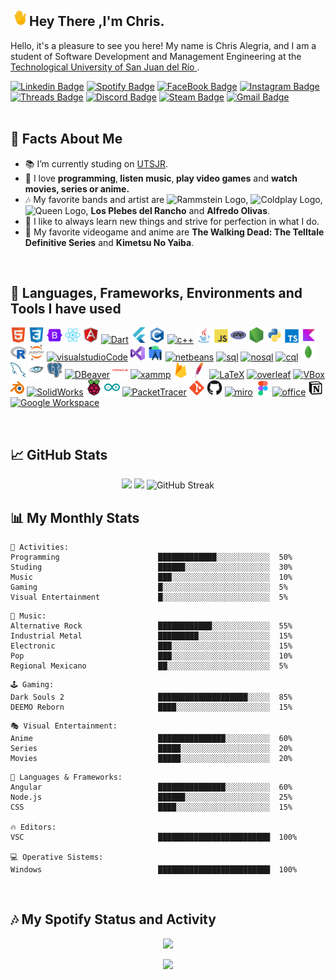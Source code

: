 <!-- Title And Intro Section -->
<h2><img src="assets/gifs/greeting.gif" height="25px"> Hey There ,I'm Chris.</h2>

Hello, it's a pleasure to see you here! My name is Chris Alegria, and I am a student of Software Development and Management Engineering at the [Technological University of San Juan del Río
](https://utsjr.edu.mx/).


<!-- Social Media Section -->
[![Linkedin Badge](https://img.shields.io/badge/-@ChrisAlegria-4E69C8?style=flat-square&logo=inspire&logoColor=white&link=https://www.linkedin.com/in/christianalegriaruiz/)](https://www.linkedin.com/in/christianalegriaruiz/)
[![Spotify Badge](https://img.shields.io/badge/-@☢XGamer484-3abd25?style=flat-square&logo=spotify&logoColor=white&link=https://open.spotify.com/user/21fdae4lll3yaxymukcfossty?si=3f5ea53b25504a81)](https://open.spotify.com/user/21fdae4lll3yaxymukcfossty?si=3f5ea53b25504a81)
[![FaceBook Badge](https://img.shields.io/badge/-@ChrisAlegria-0866ff?style=flat-square&logo=facebook&logoColor=white&link=https://www.facebook.com/ChrisAlegriaR/)](https://www.facebook.com/ChrisAlegriaR/)
[![Instagram Badge](https://img.shields.io/badge/-@chris.alegriar-d72a7e?style=flat-square&logo=instagram&logoColor=white&link=https://www.instagram.com/chris.alegriar?igsh=YzljYTk1ODg3Zg==)](https://www.instagram.com/chris.alegriar?igsh=YzljYTk1ODg3Zg==)
[![Threads Badge](https://img.shields.io/badge/-@chris.alegriar-B58500?style=flat-square&logo=Threads&logoColor=white&link=https:https://www.threads.net/@chris.alegriar)](https://www.threads.net/@chris.alegriar)
[![Discord Badge](https://img.shields.io/badge/-@xgamer484-5865f2?style=flat-square&logo=discord&logoColor=white&link=https://discordapp.com/users/922658473748070430)](https://discordapp.com/users/922658473748070430)
[![Steam Badge](https://img.shields.io/badge/-@☢XGamer484-0f2757?style=flat-square&logo=steam&logoColor=white&link=mailto:https://steamcommunity.com/id/XGamer484/)](https://steamcommunity.com/id/XGamer484/)
[![Gmail Badge](https://img.shields.io/badge/-christian.alegriar@gmail.com-%23ea4335?style=flat-square&logo=Gmail&logoColor=white&link=mailto:christian.alegriar@gmail.com)](mailto:christian.alegriar@gmail.com)
<br>
<br>


<!-- Facts Section -->
<h2>🍂 Facts About Me</h2>
<ul>
  <li>📚 I’m currently studing on <a href="https://www.utsjr.edu.mx/">UTSJR</a>.</li>
  <li>💖 I love <strong>programming</strong>,<strong> listen music</strong>,<strong> play video games</strong> and <strong>watch movies, series or anime.</strong></li>
  <li>🎶 My favorite bands and artist are   
     <a href="https://www.rammstein.de/" target="_blank" style="text-decoration: none; color: inherit;"><img src="https://upload.wikimedia.org/wikipedia/commons/thumb/b/ba/Rammstein_logo_3.svg/2560px-Rammstein_logo_3.svg.png" width="86" alt="Rammstein Logo"/></a>,
    <a href="https://www.coldplay.com/" target="_blank" style="text-decoration: none; color: inherit;"><img src="https://upload.wikimedia.org/wikipedia/commons/8/8d/Coldplay_logo.png" width="70" alt="Coldplay Logo"/></a>,
    <a href="https://www.queenonline.com/" target="_blank" style="text-decoration: none; color: inherit;"><img src="https://www.bhmpics.com/downloads/logo-queen/15.640px-queen_logo.png" width="40" alt="Queen Logo"/></a>, 
    <strong>Los Plebes del Rancho</strong> and <strong>Alfredo Olivas</strong>.
  <li>📝 I like to always learn new things and strive for perfection in what I do.</li>
  <li>🎉 My favorite videogame and anime are <strong>The Walking Dead: The Telltale Definitive Series</strong> and <strong>Kimetsu No Yaiba</strong>.  
  </li>
</ul>
<br>


<!-- Tools Section -->
<h2>🚀 Languages, Frameworks, Environments and Tools I have used</h2>
<p align="left">
  <a href="https://en.wikipedia.org/wiki/HTML5">
    <img src="https://raw.githubusercontent.com/devicons/devicon/master/icons/html5/html5-original.svg" alt="html5" width="25" height="25" /></a>
  <a href="https://en.wikipedia.org/wiki/CSS">
    <img src="https://raw.githubusercontent.com/devicons/devicon/master/icons/css3/css3-original.svg" alt="css3" width="25" height="25" /></a>
  <a href="https://getbootstrap.com">
    <img src="https://raw.githubusercontent.com/devicons/devicon/master/icons/bootstrap/bootstrap-original.svg" alt="bootstrap" width="25" height="25" /></a>
  <a href="https://react.dev">
    <img src="https://raw.githubusercontent.com/devicons/devicon/master/icons/react/react-original.svg" alt="react" width="25" height="25" /></a>
  <a href="https://angular.dev">
    <img src="https://raw.githubusercontent.com/devicons/devicon/master/icons/angularjs/angularjs-original.svg" alt="angular-js" width="25" height="25" /></a>
  <a href="https://dart.dev">
    <img src="https://upload.wikimedia.org/wikipedia/commons/7/7e/Dart-logo.png" alt="Dart" width="25" height="25" /></a>
  <a href="https://flutter.dev/?gclsrc=aw.ds&gad_source=1&gclid=EAIaIQobChMIqajLyaHuiwMVYCZECB1vqDzAEAAYASAAEgJjjvD_BwE">  
    <img src="https://raw.githubusercontent.com/devicons/devicon/master/icons/flutter/flutter-original.svg" alt="flutter" width="25" height="25" /></a>
  <a href="https://en.wikipedia.org/wiki/C_(programming_language)">
    <img src="https://raw.githubusercontent.com/devicons/devicon/master/icons/c/c-original.svg" alt="c" width="25" height="25" /></a>
  <a href="https://cpp-lang.net">
      <img src="https://upload.wikimedia.org/wikipedia/commons/thumb/1/18/ISO_C%2B%2B_Logo.svg/1822px-ISO_C%2B%2B_Logo.svg.png" alt="c++" width="22" height="25" /></a>
  <a href="https://www.java.com/en/">
    <img src="https://raw.githubusercontent.com/devicons/devicon/master/icons/java/java-original.svg" alt="java" width="25" height="25" /></a>
  <a href="https://www.javascript.com">  
    <img src="https://raw.githubusercontent.com/devicons/devicon/master/icons/javascript/javascript-original.svg" alt="javascript" width="22" height="22" /></a>
  <a href="https://www.php.net">
    <img src="https://raw.githubusercontent.com/devicons/devicon/master/icons/php/php-original.svg" alt="php" width="25" height="25" /></a>
  <a href="https://nodejs.org/en">
    <img src="https://raw.githubusercontent.com/devicons/devicon/master/icons/nodejs/nodejs-original.svg" alt="nodejs" width="25" height="25" /></a>
  <a href="https://www.python.org">
    <img src="https://raw.githubusercontent.com/devicons/devicon/master/icons/python/python-original.svg" alt="python" width="25" height="25" /></a>
  <a href="https://www.typescriptlang.org">
    <img src="https://raw.githubusercontent.com/devicons/devicon/master/icons/typescript/typescript-original.svg" alt="typescript" width="22" height="22" /></a>
  <a href="https://kotlinlang.org">  
    <img src="https://raw.githubusercontent.com/devicons/devicon/master/icons/kotlin/kotlin-original.svg" alt="kotlin" width="25" height="25" /></a>
  <a href="https://www.r-project.org">
    <img src="https://raw.githubusercontent.com/devicons/devicon/master/icons/r/r-original.svg" alt="r" width="25" height="25" /></a>
  <a href="https://jupyter.org">  
    <img src="https://raw.githubusercontent.com/devicons/devicon/master/icons/jupyter/jupyter-original-wordmark.svg" alt="jupyter" width="25" height="25" /></a>
  <a href="https://code.visualstudio.com">  
    <img src="https://uxwing.com/wp-content/themes/uxwing/download/brands-and-social-media/visual-studio-code-icon.png" alt="visualstudioCode" width="23" height="23" /></a>
  <a href="https://visualstudio.microsoft.com/en/">  
    <img src="https://raw.githubusercontent.com/devicons/devicon/master/icons/visualstudio/visualstudio-original.svg" alt="visualstudio" width="23" height="23" /></a>
  <a href="https://developer.android.com/studio?gad_source=1&gclid=EAIaIQobChMIs5rz_JjviwMVpSVECB0BABVgEAAYASAAEgL93vD_BwE&gclsrc=aw.ds">
    <img src="https://raw.githubusercontent.com/devicons/devicon/master/icons/androidstudio/androidstudio-original.svg" alt="androidstudio" width="25" height="25" /></a>
  <a href="https://www.apache.org"> 
    <img src="https://upload.wikimedia.org/wikipedia/commons/thumb/9/98/Apache_NetBeans_Logo.svg/1200px-Apache_NetBeans_Logo.svg.png" alt="netbeans" width="22" height="24" /></a>
  <a href="https://www.oracle.com/database/technologies/appdev/sql.html">
      <img src="https://pontia.tech/wp-content/uploads/2023/06/Imagen1.png" alt="sql" width="25" height="25"/></a>
  <a href="https://en.wikipedia.org/wiki/NoSQL">  
    <img src="https://media-cdn.openxcell.com/wp-content/uploads/2024/01/17143433/Group-56816.webp" alt="nosql" width="23" height="23"/></a>
  <a href="https://cassandra.apache.org/doc/4.0/cassandra/cql/">  
    <img src="https://www.cqlcorp.com/wp-content/uploads/2020/01/cql-logo-insights.png" alt="cql" width="30" height="25"/></a>
  <a href="https://www.mongodb.com">  
    <img src="https://raw.githubusercontent.com/devicons/devicon/master/icons/mongodb/mongodb-original.svg" alt="mongodb" width="25" height="25" /></a>
  <a href="https://www.mysql.com">
    <img src="https://raw.githubusercontent.com/devicons/devicon/master/icons/mysql/mysql-original.svg" alt="mysql" width="25" height="25" /></a>
  <a href="https://cassandra.apache.org/_/index.html">
    <img src="https://raw.githubusercontent.com/devicons/devicon/master/icons/cassandra/cassandra-original.svg" alt="cassandra" width="25" height="25" /></a>
  <a href="https://www.postgresql.org">
    <img src="https://raw.githubusercontent.com/devicons/devicon/master/icons/postgresql/postgresql-original.svg" alt="postgresql" width="25" height="25" /></a>
  <a href="https://dbeaver.io">
    <img src="https://upload.wikimedia.org/wikipedia/commons/f/fd/DBeaver_logo.png" alt="DBeaver" width="23" height="23"/></a>
  <a href="https://www.oracle.com">
    <img src="https://raw.githubusercontent.com/devicons/devicon/master/icons/oracle/oracle-original.svg" alt="oracle" width="25" height="25" /></a>
  <a href="https://www.apachefriends.org/es/index.html">
    <img src="https://static-00.iconduck.com/assets.00/xampp-icon-512x506-o2hpws0t.png" alt="xammp" width="25" height="25" /></a>
  <a href="https://firebase.google.com">
    <img src="https://raw.githubusercontent.com/devicons/devicon/master/icons/firebase/firebase-original.svg" alt="firebase" width="25" height="25"/></a>
  <a href="https://www.apache.org">
    <img src="https://raw.githubusercontent.com/devicons/devicon/master/icons/apache/apache-original.svg" alt="apache" width="25" height="25" /></a>
  <a href="https://www.latex-project.org">
    <img src="https://www.latex-project.org/about/logos/latex-project-logo_288x288.svg" alt="LaTeX" width="25" height="25" /></a>
  <a href="https://es.overleaf.com">
    <img src="https://images.ctfassets.net/nrgyaltdicpt/2fJT673XY7Jyx0hnloYH5u/e8ab3a07b40ed4b9c18756d7741ef4dc/overleaf-o-logo-primary.png" color="white" alt="overleaf" width="22" height="25" /></a>
  <a href="https://www.virtualbox.org">
    <img src="https://download.id/wp-content/uploads/2014/10/virtualbox.png" alt="VBox" width="25" height="25" /></a>
  <a href="https://www.blender.org">
    <img src="https://raw.githubusercontent.com/devicons/devicon/master/icons/blender/blender-original.svg" color="white" alt="Blender" width="22" height="25" /></a>
  <a href="https://www.solidworks.com">
    <img src="https://caders-kuet.github.io/assets/images/sw_logo.png" color="white" alt="SolidWorks" width="25" height="25" /></a>
  <a href="https://www.raspberrypi.com">  
    <img src="https://raw.githubusercontent.com/devicons/devicon/master/icons/raspberrypi/raspberrypi-original.svg" alt="raspverrypi" width="25" height="25" /></a>
  <a href="https://www.arduino.cc">
    <img src="https://raw.githubusercontent.com/devicons/devicon/master/icons/arduino/arduino-original.svg" alt="arduino" width="25" height="25" /></a>
  <a href="https://www.netacad.com/cisco-packet-tracer">
    <img src="https://hurbad.com/wp-content/uploads/2021/12/Cisco-Packet-Tracer.png" color="white" alt="PacketTracer" width="25" height="25" /></a>
  <a href="https://git-scm.com">  
    <img src="https://raw.githubusercontent.com/devicons/devicon/master/icons/git/git-original.svg" alt="git" width="24" height="24" /></a>
  <a href="https://github.com">
    <img src="https://raw.githubusercontent.com/devicons/devicon/master/icons/github/github-original.svg" color="white" alt="github" width="25" height="25" /></a>
  <a href="https://miro.com/en/">
      <img src="https://store-images.s-microsoft.com/image/apps.47763.13959754522315136.87be3224-9693-4fd4-8cd4-af6362fb8d37.b3c24453-164b-4d03-b561-e77aec7c076a?h=464" alt="miro" width="23" height="23" /></a>
  <a href="https://www.figma.com">
    <img src="https://raw.githubusercontent.com/devicons/devicon/master/icons/figma/figma-original.svg" alt="figma" width="23" height="23" /></a>
  <a href="https://www.microsoft.com/en-us/microsoft-365/microsoft-office">
    <img src="https://cdn-icons-png.flaticon.com/256/732/732222.png" alt="office" width="23" height="23" /></a>
  <a href="https://www.notion.com">
    <img src="https://raw.githubusercontent.com/devicons/devicon/master/icons/notion/notion-original.svg" alt="notion" width="24" height="24" /></a>
  <a href="https://workspace.google.com/intl/es-419_mx/business/">
    <img src="https://logos-world.net/wp-content/uploads/2023/12/Google-Workspace-Symbol.png" alt="Google Workspace" width="45" height="25" /></a>
</p>
<br>


<!-- GitHub Stats Section -->
<h2>📈 GitHub Stats</h2>
<p align="center">
  <img height="50%" width="auto" src ="https://github-readme-stats.vercel.app/api?username=ChrisAlegria&show_icons=true&count_private=true&theme=tokyonight&hide_border=true&bg_color=00000000">
  
  <img height="50%" width="auto" src ="https://github-readme-stats.vercel.app/api/top-langs/?username=ChrisAlegria&layout=compact&hide_border=true&theme=tokyonight&bg_color=00000000&langs_count=6&hide=jupyter%20notebook,tex,css,php&exclude_repo=Pacman-AI">
  
  <img src="https://github-readme-streak-stats.herokuapp.com?user=ChrisAlegria&theme=tokyonight-duo&hide_border=true" alt="GitHub Streak">
<br>
</p>

<!-- Personal Stats Section -->
<h2>📊 My Monthly Stats</h2>

```text
🏃 Activities:
Programming                      █████████████░░░░░░░░░░░░  50%
Studing                          ██████░░░░░░░░░░░░░░░░░░░  30% 
Music                            ███░░░░░░░░░░░░░░░░░░░░░░  10%
Gaming                           █░░░░░░░░░░░░░░░░░░░░░░░░  5%
Visual Entertainment             █░░░░░░░░░░░░░░░░░░░░░░░░  5%
```

```text
🎸 Music:
Alternative Rock                 ████████████░░░░░░░░░░░░░  55%
Industrial Metal                 █████████░░░░░░░░░░░░░░░░  15%
Electronic                       ███░░░░░░░░░░░░░░░░░░░░░░  15%
Pop                              ███░░░░░░░░░░░░░░░░░░░░░░  10%
Regional Mexicano                ██░░░░░░░░░░░░░░░░░░░░░░░  5%
```

```text
🕹️ Gaming:
Dark Souls 2                     ████████████████████░░░░░  85%
DEEMO Reborn                     ████░░░░░░░░░░░░░░░░░░░░░  15% 
```

```text
🎭 Visual Entertainment:
Anime                            ███████████████░░░░░░░░░░  60% 
Series                           █████░░░░░░░░░░░░░░░░░░░░  20%
Movies                           █████░░░░░░░░░░░░░░░░░░░░  20%
```

```text
💬 Languages & Frameworks:
Angular                          ███████████████░░░░░░░░░░  60%
Node.js                          ██████░░░░░░░░░░░░░░░░░░░  25%
CSS                              ████░░░░░░░░░░░░░░░░░░░░░  15%

🔥 Editors: 
VSC                              █████████████████████████  100%

💻 Operative Sistems: 
Windows                          █████████████████████████  100%
```
<br>

<!-- Spotify Activity Section -->
<h2>🎶 My Spotify Status and Activity</h2>
<p align="center">
  <img src="https://spotify-github-profile.kittinanx.com/api/view.svg?uid=21fdae4lll3yaxymukcfossty&redirect=true][https://spotify-github-profile.kittinanx.com/api/view.svg?uid=21fdae4lll3yaxymukcfossty&cover_image=true&theme=novatorem&show_offline=true&background_color=121212&interchange=false&bar_color=53b14f&bar_color_cover=true)">
</p>

<p align="center">
  <img src="https://spotify-recently-played-readme.vercel.app/api?user=21fdae4lll3yaxymukcfossty&count=5&width=350;">
</p>


<!---ChrisAlegria/ChrisAlegria is a ✨ special ✨ repository because its `README.md` (this file) appears on your GitHub profile.
You can click the Preview link to take a look at your changes.--->
